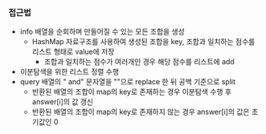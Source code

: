 ### 접근법

-   info 배열을 순회하며 만들어질 수 있는 모든 조합을 생성
    -   HashMap 자료구조를 사용하여 생성된 조합을 key, 조합과 일치하는 점수를 리스트 형태로 value에 저장
        -   조합과 일치하는 점수가 여러개인 경우 해당 점수를 리스트에 add
-   이분탐색을 위한 리스트 정렬 수행
-   query 배열의 " and" 문자열을 ""으로 replace 한 뒤 공백 기준으로 split
    -   반환된 배열의 조합이 map의 key로 존재하는 경우 이분탐색 수행 후 answer[i]의 값 갱신
    -   반환된 배열의 조합이 map의 key로 존재하지 않는 경우 answer[i]의 값은 초기값인 0
